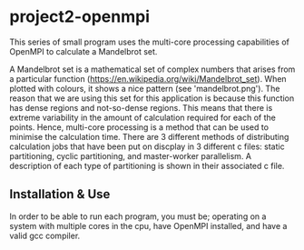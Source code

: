 # project2-openmpi
This series of small program uses the multi-core processing capabilities of OpenMPI to calculate a Mandelbrot set.

A Mandelbrot set is a mathematical set of complex numbers that arises from a particular function (https://en.wikipedia.org/wiki/Mandelbrot_set). When plotted with colours, it shows a nice pattern (see 'mandelbrot.png'). The reason that we are using this set for this application is because this function has dense regions and not-so-dense regions. This means that there is extreme variability in the amount of calculation required for each of the points. Hence, multi-core processing is a method that can be used to minimise the calculation time. There are 3 different methods of distributing calculation jobs that have been put on discplay in 3 different c files: static partitioning, cyclic partitioning, and master-worker parallelism. A description of each type of partitioning is shown in their associated c file. 

## Installation & Use
In order to be able to run each program, you must be; operating on a system with multiple cores in the cpu, have OpenMPI installed, and have a valid gcc compiler. 

